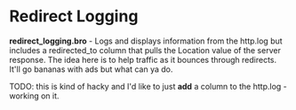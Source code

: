 # Redirect Logging
**redirect_logging.bro** - Logs and displays information from the http.log but includes a redirected_to column that pulls the Location value of the server response. The idea here is to help traffic as it bounces through redirects. It'll go bananas with ads but what can ya do.

TODO: this is kind of hacky and I'd like to just **add** a column to the http.log - working on it.
